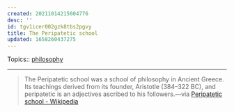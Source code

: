 ```yaml
---
created: 20211014215604776
desc: ''
id: tgv1icer002gzk8tbs2pgvy
title: The Peripatetic school
updated: 1658260437275
---
```

   
Topics::  [philosophy](../topics/philosophy.md)   
   
   
---   
   
> The Peripatetic school was a school of philosophy in Ancient Greece. Its teachings derived from its founder, Aristotle (384–322 BC), and peripatetic is an adjectives ascribed to his followers.—via [Peripatetic school - Wikipedia](https://en.wikipedia.org/wiki/Peripatetic_school)